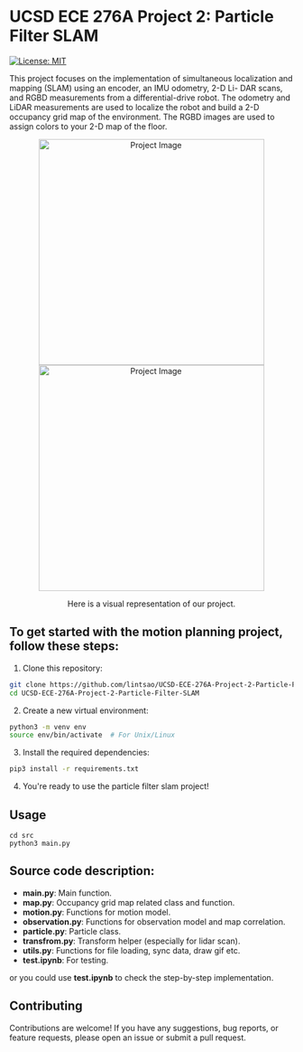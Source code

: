 # UCSD ECE 276A Project 2: Particle Filter SLAM
[![License: MIT](https://img.shields.io/badge/License-MIT-yellow.svg)](https://opensource.org/licenses/MIT)

This project focuses on the implementation of simultaneous localization and mapping (SLAM) using an encoder, an IMU odometry, 2-D Li- DAR scans, and RGBD measurements from a differential-drive robot. The odometry and LiDAR measurements are used to localize the robot and build a 2-D occupancy grid map of the environment. The RGBD images are used to assign colors to your 2-D map of the floor.

<p align="center">
  <img src="https://github.com/lintsao/UCSD-ECE-276A-Project-2-Particle-Filter-SLAM/blob/main/gif/test_20.gif" alt="Project Image" width="400">
  <img src="https://github.com/lintsao/UCSD-ECE-276A-Project-2-Particle-Filter-SLAM/blob/main/gif/test_21.gif" alt="Project Image" width="400">
</p>
<p align="center">Here is a visual representation of our project. </p>

## To get started with the motion planning project, follow these steps:

1. Clone this repository:
  ```bash
  git clone https://github.com/lintsao/UCSD-ECE-276A-Project-2-Particle-Filter-SLAM.git
  cd UCSD-ECE-276A-Project-2-Particle-Filter-SLAM
  ```

2. Create a new virtual environment:
  ```bash
  python3 -m venv env
  source env/bin/activate  # For Unix/Linux
  ```

3. Install the required dependencies:
  ```bash
  pip3 install -r requirements.txt
  ```

4. You're ready to use the particle filter slam project!

## Usage

```
cd src
python3 main.py
```

## Source code description:
- **main.py**: Main function.
- **map.py**: Occupancy grid map related class and function.
- **motion.py**: Functions for motion model.
- **observation.py**: Functions for observation model and map correlation.
- **particle.py**: Particle class.
- **transfrom.py**: Transform helper (especially for lidar scan).
- **utils.py**: Functions for file loading, sync data, draw gif etc.
- **test.ipynb**: For testing.

or you could use **test.ipynb** to check the step-by-step implementation.

## Contributing
Contributions are welcome! If you have any suggestions, bug reports, or feature requests, please open an issue or submit a pull request.

